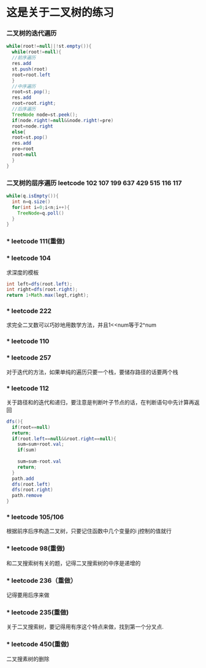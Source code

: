 # 这是关于二叉树的练习

### 二叉树的迭代遍历
```java
while(root!=null||!st.empty()){
  while(root!=null){
  //前序遍历
  res.add
  st.push(root)
  root=root.left
  }
  //中序遍历
  root=st.pop();
  res.add
  root=root.right;
  //后序遍历
  TreeNode node=st.peek();
  if(node.right!=null&&node.right!=pre)
  root=node.right
  else{
  root=st.pop()
  res.add
  pre=root
  root=null
  }
}
```

### 二叉树的层序遍历 leetcode 102 107 199 637 429 515 116 117
```java
while(q.isEmpty()){
  int n=q.size()
  for(int i=0;i<n;i++){
    TreeNode=q.poll()
  }
}
```

### * leetcode 111(重做)

### * leetcode 104
求深度的模板
```java
int left=dfs(root.left);
int right=dfs(root.right);
return 1+Math.max(legt,right);
```

### * leetcode 222
求完全二叉数可以巧妙地用数学方法，并且1<<num等于2^num

### * leetcode 110

### * leetcode 257
对于迭代的方法，如果单纯的遍历只要一个栈，要储存路径的话要两个栈

### * leetcode 112
关于路径和的迭代和递归，要注意是判断叶子节点的话，在判断语句中先计算再返回
```java
dfs(){
  if(root==null)
  return;
  if(root.left==null&&root.right==null){
    sum=sum+root.val;
    if(sum)
    
    sum=sum-root.val
    return;
  }
  path.add
  dfs(root.left)
  dfs(root.right)
  path.remove
}
```

### * leetcode 105/106
根据前序后序构造二叉树，只要记住函数中几个变量的i j控制的值就行

### * leetcode 98(重做)
和二叉搜索树有关的题，记得二叉搜索树的中序是递增的

### * leetcode 236（重做）
记得要用后序来做

### * leetcode 235(重做)
关于二叉搜索树，要记得用有序这个特点来做，找到第一个分叉点.

### * leetcode 450(重做)
二叉搜素树的删除
